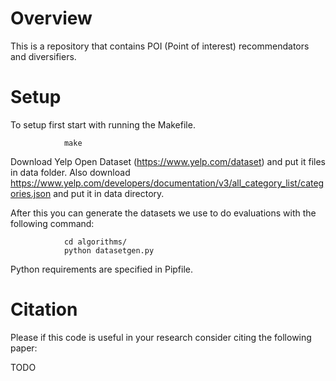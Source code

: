 # Overview

This is a repository that contains POI (Point of interest) recommendators and diversifiers.


# Setup


To setup first start with running the Makefile.

				make

Download Yelp Open Dataset (https://www.yelp.com/dataset) and put it files in data folder. Also download https://www.yelp.com/developers/documentation/v3/all_category_list/categories.json and put it in data directory.

After this you can generate the datasets we use to do evaluations with the following command:

				cd algorithms/	
				python datasetgen.py

Python requirements are specified in Pipfile.

# Citation

Please if this code is useful in your research consider citing the following paper:

TODO
